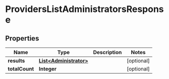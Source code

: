 

# ProvidersListAdministratorsResponse


## Properties

| Name | Type | Description | Notes |
|------------ | ------------- | ------------- | -------------|
|**results** | [**List&lt;Administrator&gt;**](Administrator.md) |  |  [optional] |
|**totalCount** | **Integer** |  |  [optional] |



